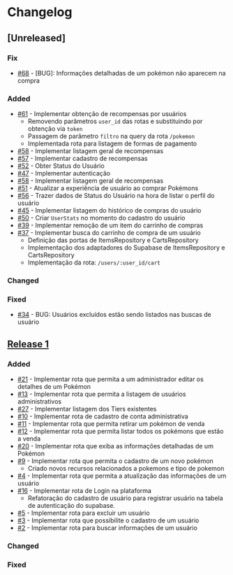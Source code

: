 # Changelog

## [Unreleased]

### Fix
* [#68](https://github.com/afmireski/garchop-api/issues/68) - [BUG]: Informações detalhadas de um pokémon não aparecem na compra

### Added
* [#61](https://github.com/afmireski/garchop-api/issues/61) - Implementar obtenção de recompensas por usuários
    * Removendo parâmetros `user_id` das rotas e substituindo por obtenção via `token`
    * Passagem de parâmetro `filtro` na query da rota `/pokemon`
    * Implementada rota para listagem de formas de pagamento
* [#58](https://github.com/afmireski/garchop-api/issues/56) - Implementar listagem geral de recompensas
* [#57](https://github.com/afmireski/garchop-api/issues/57) - Implementar cadastro de recompensas
* [#52](https://github.com/afmireski/garchop-api/issues/52) - Obter Status do Usuário
* [#47](https://github.com/afmireski/garchop-api/issues/47) - Implementar autenticação
* [#58](https://github.com/afmireski/garchop-api/issues/58) - Implementar listagem geral de recompensas
* [#51](https://github.com/afmireski/garchop-api/issues/50) - Atualizar a experiência de usuário ao comprar Pokémons
* [#56](https://github.com/afmireski/garchop-api/issues/56) - Trazer dados de Status do Usuário na hora de listar o perfil do usuário
* [#45](https://github.com/afmireski/garchop-api/issues/45) - Implementar listagem do histórico de compras do usuário
* [#50](https://github.com/afmireski/garchop-api/issues/50) - Criar `UserStats` no momento do cadastro do usuário
* [#39](https://github.com/afmireski/garchop-api/issues/39) - Implementar remoção de um item do carrinho de compras
* [#37](https://github.com/afmireski/garchop-api/issues/37) - Implementar busca do carrinho de compra de um usuário
    * Definição das portas de ItemsRepository e CartsRepository
    * Implementação dos adaptadores do Supabase de ItemsRepository e CartsRepository
    * Implementação da rota: `/users/:user_id/cart`

### Changed

### Fixed
* [#34](https://github.com/afmireski/garchop-api/issues/34) - BUG: Usuários excluídos estão sendo listados nas buscas de usuário

## [Release 1](https://github.com/afmireski/garchop-api/releases/tag/v1.0.0)

### Added
* [#21](https://github.com/afmireski/garchop-api/issues/27) - Implementar rota que permita a um administrador editar os detalhes de um Pokémon
* [#13](https://github.com/afmireski/garchop-api/issues/13) - Implementar rota que permita a listagem de usuários administrativos
* [#27](https://github.com/afmireski/garchop-api/issues/27) - Implementar listagem dos Tiers existentes
* [#10](https://github.com/afmireski/garchop-api/issues/10) - Implementar rota de cadastro de conta administrativa
* [#11](https://github.com/afmireski/garchop-api/issues/11) - Implementar rota que permita retirar um pokémon de venda
* [#12](https://github.com/afmireski/garchop-api/issues/12) - Implementar rota que permita listar todos os pokémons que estão a venda
* [#20](https://github.com/afmireski/garchop-api/issues/20) - Implementar rota que exiba as informações detalhadas de um Pokémon
* [#9](https://github.com/afmireski/garchop-api/issues/9) - Implementar rota que permita o cadastro de um novo pokémon
    * Criado novos recursos relacionados a pokemons e tipo de pokemon
* [#4](https://github.com/afmireski/garchop-api/issues/4) - Implementar rota que permita a atualização das informações de um usuário
* [#16](https://github.com/afmireski/garchop-api/issues/16) - Implementar rota de Login na plataforma
    * Refatoração do cadastro de usuário para registrar usuário na tabela de autenticação do supabase.
* [#5](https://github.com/afmireski/garchop-api/issues/5) - Implementar rota para excluir um usuário
* [#3](https://github.com/afmireski/garchop-api/issues/3) - Implementar rota que possibilite o cadastro de um usuário
* [#2](https://github.com/afmireski/garchop-api/issues/2) - Implementar rota para buscar informações de um usuário

### Changed

### Fixed
